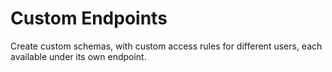 # Custom Endpoints

Create custom schemas, with custom access rules for different users, each available under its own endpoint.

<!-- ## List of bundled extensions

- [Custom Endpoints](../../../../../extensions/custom-endpoints/docs/modules/custom-endpoints/en.md) -->
